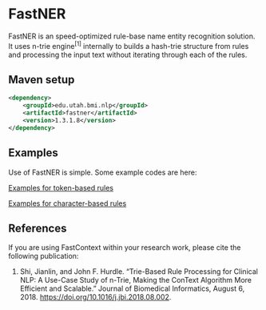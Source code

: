 # FastNER

FastNER is an speed-optimized rule-base name entity recognition solution. It uses n-trie engine<sup>[1]</sup> internally to builds a hash-trie structure from rules and processing the input text without iterating through each of the rules.


## Maven setup
```xml
<dependency>
    <groupId>edu.utah.bmi.nlp</groupId>
    <artifactId>fastner</artifactId>
    <version>1.3.1.8</version>
</dependency>
```

## Examples

Use of FastNER is simple. Some example codes are here:

[Examples for token-based rules](https://github.com/jianlins/FastNER/blob/master/src/test/java/edu/utah/bmi/nlp/fastner/FastRuleWGTest.java)

[Examples for character-based rules](https://github.com/jianlins/FastNER/blob/master/src/test/java/edu/utah/bmi/nlp/fastcner/FastCNERTest.java)

## References

If you are using FastContext within your research work, please cite the following publication:

1. Shi, Jianlin, and John F. Hurdle. “Trie-Based Rule Processing for Clinical NLP: A Use-Case Study of n-Trie, Making the ConText Algorithm More Efficient and Scalable.” Journal of Biomedical Informatics, August 6, 2018. https://doi.org/10.1016/j.jbi.2018.08.002.
